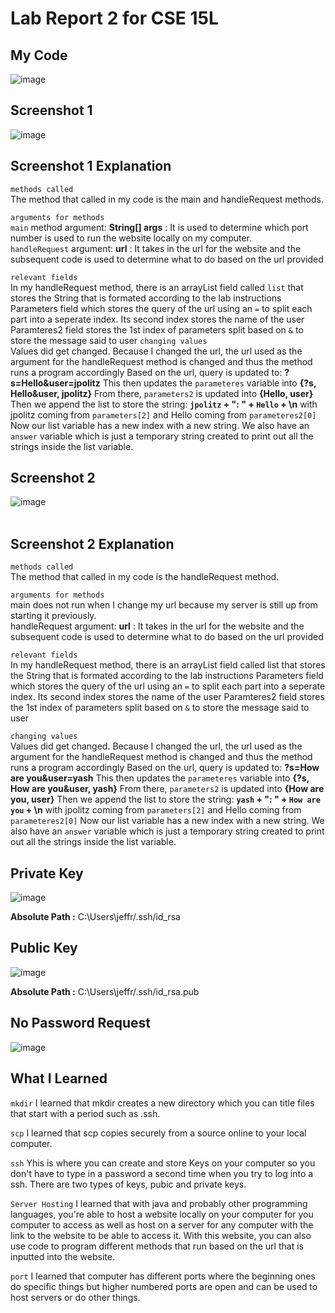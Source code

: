 # Lab Report 2 for CSE 15L

## My Code
![image](https://github.com/L0oter1/cse15l-lab-reports/assets/147905421/b010dd9e-fd5a-4347-aa50-d779cfa6292f)

## Screenshot 1
![image](https://github.com/L0oter1/cse15l-lab-reports/assets/147905421/faade59d-e50c-4d27-b8b3-78f971646ce2)

## Screenshot 1 Explanation
`methods called` <br>
The method that called in my code is the main and handleRequest methods.

`arguments for methods` <br>
`main` method argument: **String[] args** : It is used to determine which port number is used to run the website locally on my computer. <br>
`handleRequest` argument: **url** : It takes in the url for the website and the subsequent code is used to determine what to do based on the url provided <br>

`relevant fields` <br>
In my handleRequest method, there is an arrayList field called `list` that stores the String that is formated according to the lab instructions
Parameters field which stores the query of the url using an `=` to split each part into a seperate index. Its second index stores the name of the user 
Paramteres2 field stores the 1st index of parameters split based on `&` to store the message said to user 
`changing values` <br>
Values did get changed. Because I changed the url, the url used as the argument for the handleRequest method is changed and thus the method runs a program accordingly
Based on the url, query is updated to: **?s=Hello&user=jpolitz**
This then updates the `parameteres` variable into **{?s, Hello&user, jpolitz}** 
From there, `parameters2` is updated into **{Hello, user}**
Then we append the list to store the string: **`jpolitz` + ": " + `Hello` + \n** with jpolitz coming from `parameters[2]` and Hello coming from `parameteres2[0]`
Now our list variable has a new index with a new string.
We also have an `answer` variable which is just a temporary string created to print out all the strings inside the list variable.




## Screenshot 2
![image](https://github.com/L0oter1/cse15l-lab-reports/assets/147905421/3a983366-c079-41e7-b1bc-75e6ec391b63)
<br>
<br>
## Screenshot 2 Explanation 
`methods called` <br>
The method that called in my code is the handleRequest method.

`arguments for methods` <br>
main does not run when I change my url because my server is still up from starting it previously. <br>
handleRequest argument: **url** : It takes in the url for the website and the subsequent code is used to determine what to do based on the url provided <br>

`relevant fields` <br>
In my handleRequest method, there is an arrayList field called list that stores the String that is formated according to the lab instructions
Parameters field which stores the query of the url using an `=` to split each part into a seperate index. Its second index stores the name of the user
Paramteres2 field stores the 1st index of parameters split based on `&` to store the message said to user

`changing values` <br>
Values did get changed. Because I changed the url, the url used as the argument for the handleRequest method is changed and thus the method runs a program accordingly
Based on the url, query is updated to: **?s=How are you&user=yash**
This then updates the `parameteres` variable into **{?s, How are you&user, yash}** 
From there, `parameters2` is updated into **{How are you, user}**
Then we append the list to store the string: **`yash` + ": " + `How are you` + \n** with jpolitz coming from `parameters[2]` and Hello coming from `parameteres2[0]`
Now our list variable has a new index with a new string.
We also have an `answer` variable which is just a temporary string created to print out all the strings inside the list variable.


## Private Key
![image](https://github.com/L0oter1/cse15l-lab-reports/assets/147905421/3d7ab1ab-5b3f-4fab-90d0-a041f9056f85)

**Absolute Path :**  C:\Users\jeffr/.ssh/id_rsa

## Public Key
![image](https://github.com/L0oter1/cse15l-lab-reports/assets/147905421/f09acf49-83ac-4bba-ad66-0b80ffc3577e) <br>

**Absolute Path :** C:\Users\jeffr/.ssh/id_rsa.pub

## No Password Request
![image](https://github.com/L0oter1/cse15l-lab-reports/assets/147905421/e76fe2f0-e9eb-42fa-a6d9-af2420f6677c)


## What I Learned 
`mkdir` I learned that mkdir creates a new directory which you can title files that start with a period such as .ssh.

`scp` I learned that scp copies securely from a source online to your local computer.

`ssh` Yhis is where you can create and store Keys on your computer so you don't have to type in a password a second time when you try to log into a ssh. There are two types of keys, pubic and private keys.

`Server Hosting` I learned that with java and probably other programming languages, you're able to host a website locally on your computer for you computer to access as well as host on a server for any computer with the link to the website to be able to access it. 
With this website, you can also use code to program different methods that run based on the url that is inputted into the website. 

`port` I learned that computer has different ports where the beginning ones do specific things but higher numbered ports are open and can be used to host servers or do other things.











